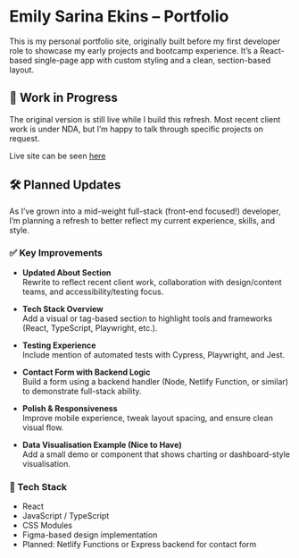 # Emily Sarina Ekins – Portfolio

This is my personal portfolio site, originally built before my first developer role to showcase my early projects and bootcamp experience. It’s a React-based single-page app with custom styling and a clean, section-based layout.

## 🚧 Work in Progress

The original version is still live while I build this refresh. Most recent client work is under NDA, but I’m happy to talk through specific projects on request.

Live site can be seen [here](https://emilysarina.github.io/Portfolio/)

## 🛠 Planned Updates

As I’ve grown into a mid-weight full-stack (front-end focused!) developer, I’m planning a refresh to better reflect my current experience, skills, and style.

### ✅ Key Improvements

- **Updated About Section**  
  Rewrite to reflect recent client work, collaboration with design/content teams, and accessibility/testing focus.

- **Tech Stack Overview**  
  Add a visual or tag-based section to highlight tools and frameworks (React, TypeScript, Playwright, etc.).

- **Testing Experience**  
  Include mention of automated tests with Cypress, Playwright, and Jest.

- **Contact Form with Backend Logic**  
  Build a form using a backend handler (Node, Netlify Function, or similar) to demonstrate full-stack ability.

- **Polish & Responsiveness**  
  Improve mobile experience, tweak layout spacing, and ensure clean visual flow.

- **Data Visualisation Example (Nice to Have)**  
  Add a small demo or component that shows charting or dashboard-style visualisation.

### 🔧 Tech Stack

- React
- JavaScript / TypeScript
- CSS Modules
- Figma-based design implementation
- Planned: Netlify Functions or Express backend for contact form
